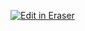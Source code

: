 <p><a target="_blank" href="https://eraser-qa.web.app/workspace/Q1oJJbQn3SzmTOtalkJd" id="edit-in-eraser-github-link"><img alt="Edit in Eraser" src="https://firebasestorage.googleapis.com/v0/b/second-petal-295822.appspot.com/o/images%2Fgithub%2FOpen%20in%20Eraser.svg?alt=media&amp;token=968381c8-a7e7-472a-8ed6-4a6626da5501"></a></p>




<!--- Eraser file: https://eraser-qa.web.app/workspace/Q1oJJbQn3SzmTOtalkJd --->
<!--- This file was last edited by [name] via Eraser on [date] --->